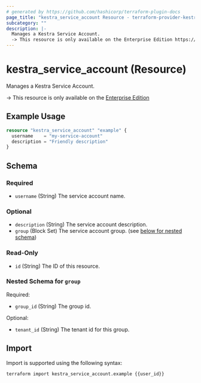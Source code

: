 ```yaml
---
# generated by https://github.com/hashicorp/terraform-plugin-docs
page_title: "kestra_service_account Resource - terraform-provider-kestra"
subcategory: ""
description: |-
  Manages a Kestra Service Account.
  -> This resource is only available on the Enterprise Edition https://kestra.io/enterprise
---
```


# kestra_service_account (Resource)

Manages a Kestra Service Account.

-> This resource is only available on the [Enterprise Edition](https://kestra.io/enterprise)

## Example Usage

```terraform
resource "kestra_service_account" "example" {
  username    = "my-service-account"
  description = "Friendly description"
}
```

<!-- schema generated by tfplugindocs -->
## Schema

### Required

- `username` (String) The service account name.

### Optional

- `description` (String) The service account description.
- `group` (Block Set) The service account group. (see [below for nested schema](#nestedblock--group))

### Read-Only

- `id` (String) The ID of this resource.

<a id="nestedblock--group"></a>
### Nested Schema for `group`

Required:

- `group_id` (String) The group id.

Optional:

- `tenant_id` (String) The tenant id for this group.

## Import

Import is supported using the following syntax:

```shell
terraform import kestra_service_account.example {{user_id}}
```
